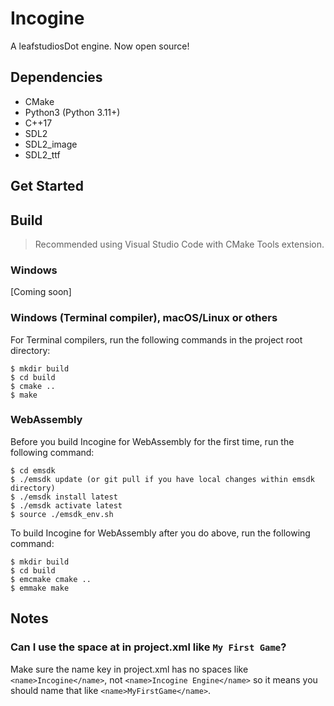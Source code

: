 # Incogine
A leafstudiosDot engine. Now open source!

## Dependencies
- CMake
- Python3 (Python 3.11+)
- C++17
- SDL2
- SDL2_image
- SDL2_ttf

## Get Started

## Build
> Recommended using Visual Studio Code with CMake Tools extension.

### Windows
[Coming soon]

### Windows (Terminal compiler), macOS/Linux or others
For Terminal compilers, run the following commands in the project root directory:
```
$ mkdir build
$ cd build
$ cmake ..
$ make
```

### WebAssembly

Before you build Incogine for WebAssembly for the first time, run the following command:
```
$ cd emsdk
$ ./emsdk update (or git pull if you have local changes within emsdk directory)
$ ./emsdk install latest
$ ./emsdk activate latest
$ source ./emsdk_env.sh
```

To build Incogine for WebAssembly after you do above, run the following command:
```
$ mkdir build
$ cd build
$ emcmake cmake ..
$ emmake make
```


## Notes
### Can I use the space at <name> in project.xml like `My First Game`?
Make sure the name key in project.xml has no spaces like `<name>Incogine</name>`, not `<name>Incogine Engine</name>` so it means you should name that like `<name>MyFirstGame</name>`.